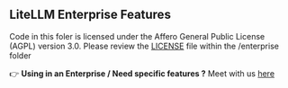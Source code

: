 ## LiteLLM Enterprise Features

Code in this foler is licensed under the Affero General Public License (AGPL) version 3.0. Please review the [LICENSE](/LICENSE.md) file within the /enterprise folder

👉 **Using in an Enterprise / Need specific features ?** Meet with us [here](https://calendly.com/d/4mp-gd3-k5k/litellm-1-1-onboarding-chat?month=2024-02)

